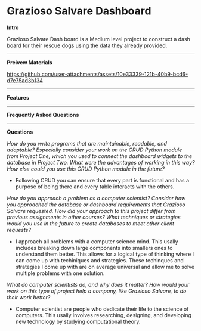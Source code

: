 # Grazioso Salvare Dashboard
**Intro**

Grazioso Salvare Dash board is a Medium level project to construct a dash board for their rescue dogs using the data they already provided. 

---
**Preivew Materials** 

<!-- Preview -->
https://github.com/user-attachments/assets/10e33339-121b-40b9-bcd6-d7e75ad3b134

---
**Features**








---
**Frequently Asked Questions**



---
**Questions**



*How do you write programs that are maintainable, readable, and adaptable? Especially consider your work on the CRUD Python module from Project One, which you used to connect the dashboard widgets to the database in Project Two. What were the advantages of working in this way? How else could you use this CRUD Python module in the future?*

- Following CRUD you can ensure that every part is functional and has a purpose of being there and every table interacts with the others. 

*How do you approach a problem as a computer scientist? Consider how you approached the database or dashboard requirements that Grazioso Salvare requested. How did your approach to this project differ from previous assignments in other courses? What techniques or strategies would you use in the future to create databases to meet other client requests?*

- I approach all problems with a computer science mind. This usally includes breaking down large components into smallers ones to understand them better. This allows for a logical type of thinking where I can come up with techiniques and strategies. These techinques and strategies I come up with are on average universal and allow me to solve multiple problems with one solution. 

*What do computer scientists do, and why does it matter? How would your work on this type of project help a company, like Grazioso Salvare, to do their work better?*

- Computer scientist are people who dedicate their life to the science of computers. This usally involves researching, designing, and developing new technology by studying computational theory. 
